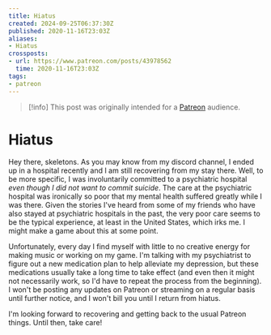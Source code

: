 ```yaml
---
title: Hiatus
created: 2024-09-25T06:37:30Z
published: 2020-11-16T23:03Z
aliases:
- Hiatus
crossposts:
- url: https://www.patreon.com/posts/43978562
  time: 2020-11-16T23:03Z
tags:
- patreon
---
```


> [!info]
> This post was originally intended for a [Patreon](../tags/patreon.md) audience.

# Hiatus

Hey there, skeletons. As you may know from my discord channel, I ended up in a hospital recently and I am still recovering from my stay there. Well, to be more specific, I was involuntarily committed to a psychiatric hospital _even though I did not want to commit suicide_. The care at the psychiatric hospital was ironically so poor that my mental health suffered greatly while I was there. Given the stories I've heard from some of my friends who have also stayed at psychiatric hospitals in the past, the very poor care seems to be the typical experience, at least in the United States, which irks me. I might make a game about this at some point.

Unfortunately, every day I find myself with little to no creative energy for making music or working on my game. I'm talking with my psychiatrist to figure out a new medication plan to help alleviate my depression, but these medications usually take a long time to take effect (and even then it might not necessarily work, so I'd have to repeat the process from the beginning). I won't be posting any updates on Patreon or streaming on a regular basis until further notice, and I won't bill you until I return from hiatus.

I'm looking forward to recovering and getting back to the usual Patreon things. Until then, take care!